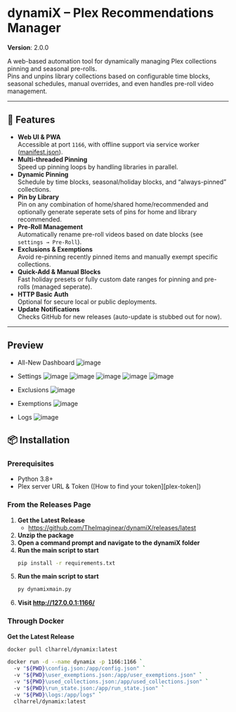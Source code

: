 # dynamiX – Plex Recommendations Manager

**Version**: 2.0.0

A web-based automation tool for dynamically managing Plex collections pinning and seasonal pre-rolls.  
Pins and unpins library collections based on configurable time blocks, seasonal schedules, manual overrides, and even handles pre-roll video management.

---

## 🚀 Features

- **Web UI & PWA**  
  Accessible at port `1166`, with offline support via service worker ([manifest.json](static/manifest.json)).  
- **Multi-threaded Pinning**  
  Speed up pinning loops by handling libraries in parallel.  
- **Dynamic Pinning**  
  Schedule by time blocks, seasonal/holiday blocks, and “always-pinned” collections.
- **Pin by Library**  
  Pin on any combination of home/shared home/recommended and optionally generate seperate sets of pins for home and library recommended.
- **Pre-Roll Management**  
  Automatically rename pre-roll videos based on date blocks (see `settings → Pre-Roll`).  
- **Exclusions & Exemptions**  
  Avoid re-pinning recently pinned items and manually exempt specific collections.  
- **Quick-Add & Manual Blocks**  
  Fast holiday presets or fully custom date ranges for pinning and pre-rolls (managed seperate).  
- **HTTP Basic Auth**  
  Optional for secure local or public deployments.  
- **Update Notifications**  
  Checks GitHub for new releases (auto-update is stubbed out for now).

---

## Preview

- All-New Dashboard
![image](https://github.com/user-attachments/assets/1f252f03-b878-499f-b80b-d0b587319559)

- Settings
![image](https://github.com/user-attachments/assets/be7afe44-0824-4d40-9051-b76d1bed0e7b)
![image](https://github.com/user-attachments/assets/22376e33-8a7d-4675-86f9-34c6984ca5d1)
![image](https://github.com/user-attachments/assets/f4a3fd86-073c-42dc-91b7-85f4e9532a7c)
![image](https://github.com/user-attachments/assets/b8f9e54b-8089-4775-a606-c2f8133e7102)
![image](https://github.com/user-attachments/assets/0e4247d0-af64-48b7-9a34-ec7eb8300db4)

- Exclusions
![image](https://github.com/user-attachments/assets/d0a4583c-f064-4f2b-a637-c689d50893d4)

- Exemptions
![image](https://github.com/user-attachments/assets/5d89422e-c177-4517-9253-f995ab7fb3fe)

- Logs
![image](https://github.com/user-attachments/assets/cebf8235-4f9d-4057-8771-28829d7ffddd)


## 📦 Installation

### Prerequisites

- Python 3.8+  
- Plex server URL & Token ([How to find your token][plex-token])  

### From the Releases Page ###

1. **Get the Latest Release**
   - https://github.com/TheImaginear/dynamiX/releases/latest
2. **Unzip the package**
3. **Open a command prompt and navigate to the dynamiX folder**
4. **Run the main script to start**
   ```bash
   pip install -r requirements.txt 
5. **Run the main script to start**
   ```bash
   py dynamixmain.py
6. **Visit http://127.0.0.1:1166/**

### Through Docker ###

**Get the Latest Release**
```bash
docker pull clharrel/dynamix:latest

docker run -d --name dynamix -p 1166:1166 `
  -v "${PWD}\config.json:/app/config.json" `
  -v "${PWD}\user_exemptions.json:/app/user_exemptions.json" `
  -v "${PWD}\used_collections.json:/app/used_collections.json" `
  -v "${PWD}\run_state.json:/app/run_state.json" `
  -v "${PWD}\logs:/app/logs" `
  clharrel/dynamix:latest
